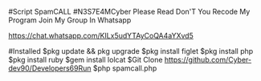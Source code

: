 #Script SpamCALL
#N3S7E4MCyber
Please Read
Don'T You Recode My Program
Join My Group In Whatsapp

https://chat.whatsapp.com/KILx5udYTAyCoQA4aYXvd5

#Installed
$pkg update && pkg upgrade
$pkg install figlet
$pkg install php
$pkg install ruby
$gem install lolcat
$Git Clone https://github.com/Cyber-dev90/Developers69Run
$php spamcall.php
